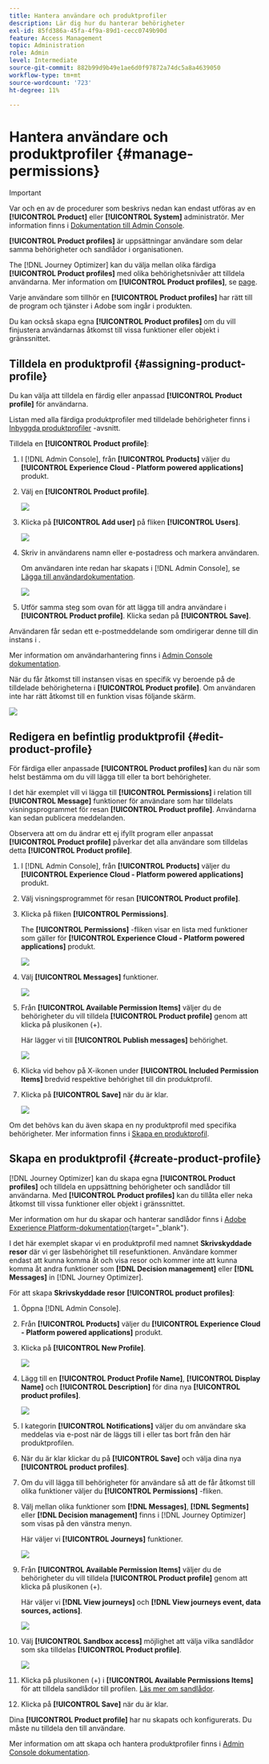 ```yaml
---
title: Hantera användare och produktprofiler
description: Lär dig hur du hanterar behörigheter
exl-id: 85fd386a-45fa-4f9a-89d1-cecc0749b90d
feature: Access Management
topic: Administration
role: Admin
level: Intermediate
source-git-commit: 882b99d9b49e1ae6d0f97872a74dc5a8a4639050
workflow-type: tm+mt
source-wordcount: '723'
ht-degree: 11%

---
```


# Hantera användare och produktprofiler {#manage-permissions}

>[!IMPORTANT]
>
> Var och en av de procedurer som beskrivs nedan kan endast utföras av en **[!UICONTROL Product]** eller **[!UICONTROL System]** administratör. Mer information finns i [Dokumentation till Admin Console](https://helpx.adobe.com/enterprise/admin-guide.html/enterprise/using/admin-roles.ug.html).

**[!UICONTROL Product profiles]** är uppsättningar användare som delar samma behörigheter och sandlådor i organisationen.

The [!DNL Journey Optimizer] kan du välja mellan olika färdiga **[!UICONTROL Product profiles]** med olika behörighetsnivåer att tilldela användarna. Mer information om **[!UICONTROL Product profiles]**, se [page](ootb-product-profiles.md).

Varje användare som tillhör en **[!UICONTROL Product profiles]** har rätt till de program och tjänster i Adobe som ingår i produkten.

Du kan också skapa egna **[!UICONTROL Product profiles]** om du vill finjustera användarnas åtkomst till vissa funktioner eller objekt i gränssnittet.

## Tilldela en produktprofil {#assigning-product-profile}

Du kan välja att tilldela en färdig eller anpassad **[!UICONTROL Product profile]** för användarna.

Listan med alla färdiga produktprofiler med tilldelade behörigheter finns i [Inbyggda produktprofiler](ootb-product-profiles.md) -avsnitt.

Tilldela en **[!UICONTROL Product profile]**:

1. I [!DNL Admin Console], från **[!UICONTROL Products]** väljer du **[!UICONTROL Experience Cloud - Platform powered applications]** produkt.

1. Välj en **[!UICONTROL Product profile]**.  

   ![](assets/do-not-localize/access_control_2.png)

1. Klicka på **[!UICONTROL Add user]** på fliken **[!UICONTROL Users]**.

   ![](assets/do-not-localize/access_control_3.png)

1. Skriv in användarens namn eller e-postadress och markera användaren.

   Om användaren inte redan har skapats i [!DNL Admin Console], se [Lägga till användardokumentation](https://helpx.adobe.com/enterprise/admin-guide.html/enterprise/using/manage-users-individually.ug.html#add-users).

   ![](assets/do-not-localize/access_control_4.png)

1. Utför samma steg som ovan för att lägga till andra användare i **[!UICONTROL Product profile]**. Klicka sedan på **[!UICONTROL Save]**.

Användaren får sedan ett e-postmeddelande som omdirigerar denne till din instans i .

Mer information om användarhantering finns i [Admin Console dokumentation](https://helpx.adobe.com/enterprise/admin-guide.html/enterprise/using/manage-users-individually.ug.html).

När du får åtkomst till instansen visas en specifik vy beroende på de tilldelade behörigheterna i **[!UICONTROL Product profile]**. Om användaren inte har rätt åtkomst till en funktion visas följande skärm.

![](assets/do-not-localize/access_control_1.png)

## Redigera en befintlig produktprofil {#edit-product-profile}

För färdiga eller anpassade **[!UICONTROL Product profiles]** kan du när som helst bestämma om du vill lägga till eller ta bort behörigheter.

I det här exemplet vill vi lägga till **[!UICONTROL Permissions]** i relation till **[!UICONTROL Message]** funktioner för användare som har tilldelats visningsprogrammet för resan **[!UICONTROL Product profile]**. Användarna kan sedan publicera meddelanden.

Observera att om du ändrar ett ej ifyllt program eller anpassat **[!UICONTROL Product profile]** påverkar det alla användare som tilldelas detta **[!UICONTROL Product profile]**.

1. I [!DNL Admin Console], från **[!UICONTROL Products]** väljer du **[!UICONTROL Experience Cloud - Platform powered applications]** produkt.

1. Välj visningsprogrammet för resan **[!UICONTROL Product profile]**.

1. Klicka på fliken **[!UICONTROL Permissions]**.  

   The **[!UICONTROL Permissions]** -fliken visar en lista med funktioner som gäller för **[!UICONTROL Experience Cloud - Platform powered applications]** produkt.

   ![](assets/do-not-localize/access_control_5.png)

1. Välj **[!UICONTROL Messages]** funktioner.

   ![](assets/do-not-localize/access_control_6.png)

1. Från **[!UICONTROL Available Permission Items]** väljer du de behörigheter du vill tilldela **[!UICONTROL Product profile]** genom att klicka på plusikonen (+).

   Här lägger vi till **[!UICONTROL Publish messages]** behörighet.

   ![](assets/do-not-localize/access_control_7.png)

1. Klicka vid behov på X-ikonen under **[!UICONTROL Included Permission Items]** bredvid respektive behörighet till din produktprofil.

1. Klicka på **[!UICONTROL Save]** när du är klar.

   ![](assets/do-not-localize/access_control_8.png)

Om det behövs kan du även skapa en ny produktprofil med specifika behörigheter. Mer information finns i [Skapa en produktprofil](#create-product-profile).

## Skapa en produktprofil {#create-product-profile}

[!DNL Journey Optimizer] kan du skapa egna **[!UICONTROL Product profiles]** och tilldela en uppsättning behörigheter och sandlådor till användarna. Med **[!UICONTROL Product profiles]** kan du tillåta eller neka åtkomst till vissa funktioner eller objekt i gränssnittet.

Mer information om hur du skapar och hanterar sandlådor finns i [Adobe Experience Platform-dokumentation](https://experienceleague.adobe.com/docs/experience-platform/sandbox/ui/user-guide.html){target=&quot;_blank&quot;}.

I det här exemplet skapar vi en produktprofil med namnet **Skrivskyddade resor** där vi ger läsbehörighet till resefunktionen. Användare kommer endast att kunna komma åt och visa resor och kommer inte att kunna komma åt andra funktioner som **[!DNL  Decision management]** eller **[!DNL Messages]** in [!DNL Journey Optimizer].

För att skapa **Skrivskyddade resor** **[!UICONTROL product profiles]**:

1. Öppna [!DNL Admin Console].

1. Från **[!UICONTROL Products]** väljer du **[!UICONTROL Experience Cloud - Platform powered applications]** produkt.

1. Klicka på **[!UICONTROL New Profile]**.

   ![](assets/do-not-localize/access_control_9.png)

1. Lägg till en **[!UICONTROL Product Profile Name]**, **[!UICONTROL Display Name]** och **[!UICONTROL Description]** för dina nya **[!UICONTROL product profiles]**.

   ![](assets/do-not-localize/access_control_10.png)

1. I kategorin **[!UICONTROL Notifications]** väljer du om användare ska meddelas via e-post när de läggs till i eller tas bort från den här produktprofilen.

1. När du är klar klickar du på **[!UICONTROL Save]** och välja dina nya **[!UICONTROL product profiles]**.

1. Om du vill lägga till behörigheter för användare så att de får åtkomst till olika funktioner väljer du **[!UICONTROL Permissions]** -fliken.

1. Välj mellan olika funktioner som **[!DNL Messages]**, **[!DNL Segments]** eller **[!DNL Decision management]** finns i [!DNL Journey Optimizer] som visas på den vänstra menyn.

   Här väljer vi **[!UICONTROL Journeys]** funktioner.

   ![](assets/do-not-localize/access_control_11.png)

1. Från **[!UICONTROL Available Permission Items]** väljer du de behörigheter du vill tilldela **[!UICONTROL Product profile]** genom att klicka på plusikonen (+).

   Här väljer vi **[!DNL View journeys]** och **[!DNL View journeys event, data sources, actions]**.

   ![](assets/do-not-localize/access_control_12.png)

1. Välj **[!UICONTROL Sandbox access]** möjlighet att välja vilka sandlådor som ska tilldelas **[!UICONTROL Product profile]**.

   ![](assets/do-not-localize/access_control_13.png)

1. Klicka på plusikonen (+) i **[!UICONTROL Available Permissions Items]** för att tilldela sandlådor till profilen. [Läs mer om sandlådor](sandboxes.md).

1. Klicka på **[!UICONTROL Save]** när du är klar.

Dina **[!UICONTROL Product profile]** har nu skapats och konfigurerats. Du måste nu tilldela den till användare.

Mer information om att skapa och hantera produktprofiler finns i [Admin Console dokumentation](https://helpx.adobe.com/enterprise/admin-guide.html/enterprise/using/manage-product-profiles.ug.html).
